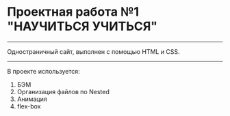 # Проектная работа №1 "НАУЧИТЬСЯ УЧИТЬСЯ"

***
Одностраничный сайт, выполнен с помощью HTML и CSS.

***
В проекте используется:
1. БЭМ
2. Организация файлов по Nested
3. Анимация
4. flex-box
